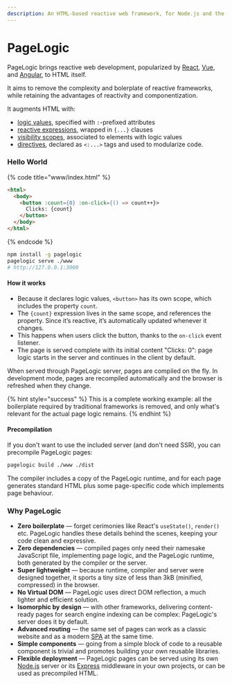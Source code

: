 ```yaml
---
description: An HTML-based reactive web framework, for Node.js and the browser
---
```


# PageLogic

PageLogic brings reactive web development, popularized by [React](https://react.dev/), [Vue](https://vuejs.org/), and [Angular](https://angular.io/), to HTML itself.

It aims to remove the complexity and bolerplate of reactive frameworks, while retaining the advantages of reactivity and componentization.

It augments HTML with:

* [logic values](concepts/logic-values.md), specified with `:`-prefixed attributes
* [reactive expressions](concepts/reactive-expressions.md), wrapped in `{...}` clauses
* [visibility scopes](concepts/visibility-scopes.md), associated to elements with logic values
* [directives](concepts/directives.md), declared as `<:...>` tags and used to modularize code.

### Hello World

{% code title="www/index.html" %}
```html
<html>
  <body>
    <button :count={0} :on-click={() => count++}>
      Clicks: {count}
    </button>
  </body>
</html>
```
{% endcode %}

```bash
npm install -g pagelogic
pagelogic serve ./www
# http://127.0.0.1:3000
```

#### How it works

* Because it declares logic values, `<button>` has its own scope, which includes the property `count`.
* The `{count}` expression lives in the same scope, and references the property. Since it’s reactive, it’s automatically updated whenever it changes.
* This happens when users click the button, thanks to the `on-click` event listener.
* The page is served complete with its initial content "Clicks: 0": page logic starts in the server and continues in the client by default.

When served through PageLogic server, pages are compiled on the fly. In development mode, pages are recompiled automatically and the browser is refreshed when they change.

{% hint style="success" %}
This is a complete working example: all the boilerplate required by traditional frameworks is removed, and only what's relevant for the actual page logic remains.
{% endhint %}

#### Precompilation

If you don't want to use the included server (and don't need SSR), you can precompile PageLogic pages:

```bash
pagelogic build ./www ./dist
```

The compiler includes a copy of the PageLogic runtime, and for each page generates standard HTML plus some page-specific code which implements page behaviour.

### Why PageLogic

* **Zero boilerplate** — forget cerimonies like React's `useState()`, `render()` etc. PageLogic handles these details behind the scenes, keeping your code clean and expressive.
* **Zero dependencies** — compiled pages only need their namesake JavaScript file, implementing page logic, and the PageLogic runtime, both generated by the compiler or the server.
* **Super lightweight** — because runtime, compiler and server were designed together, it sports a tiny size of less than 3kB (minified, compressed) in the browser.
* **No Virtual DOM** — PageLogic uses direct DOM reflection, a much lighter and efficient solution.
* **Isomorphic by design** — with other frameworks, delivering content-ready pages for search engine indexing can be complex: PageLogic's server does it by default.
* **Advanced routing** — the same set of pages can work as a classic website and as a modern [SPA](https://en.wikipedia.org/wiki/Single-page\_application) at the same time.
* **Simple components** — going from a simple block of code to a reusable component is trivial and promotes building your own reusable libraries.
* **Flexible deployment** — PageLogic pages can be served using its own [Node.js](https://nodejs.org/) server or its [Express](https://expressjs.com/) middleware in your own projects, or can be used as precompiled HTML.
